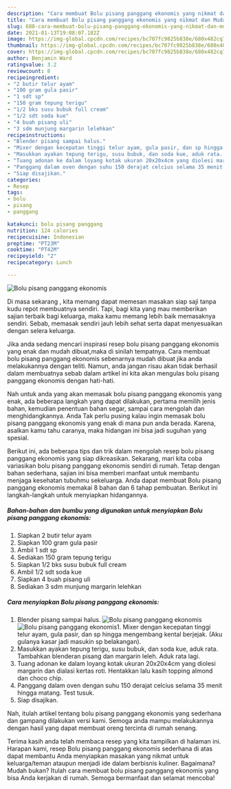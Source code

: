 ```yaml
---
description: "Cara membuat Bolu pisang panggang ekonomis yang nikmat dan Mudah Dibuat"
title: "Cara membuat Bolu pisang panggang ekonomis yang nikmat dan Mudah Dibuat"
slug: 688-cara-membuat-bolu-pisang-panggang-ekonomis-yang-nikmat-dan-mudah-dibuat
date: 2021-01-13T19:08:07.182Z
image: https://img-global.cpcdn.com/recipes/bc707fc9825b838e/680x482cq70/bolu-pisang-panggang-ekonomis-foto-resep-utama.jpg
thumbnail: https://img-global.cpcdn.com/recipes/bc707fc9825b838e/680x482cq70/bolu-pisang-panggang-ekonomis-foto-resep-utama.jpg
cover: https://img-global.cpcdn.com/recipes/bc707fc9825b838e/680x482cq70/bolu-pisang-panggang-ekonomis-foto-resep-utama.jpg
author: Benjamin Ward
ratingvalue: 3.2
reviewcount: 8
recipeingredient:
- "2 butir telur ayam"
- "100 gram gula pasir"
- "1 sdt sp"
- "150 gram tepung terigu"
- "1/2 bks susu bubuk full cream"
- "1/2 sdt soda kue"
- "4 buah pisang uli"
- "3 sdm munjung margarin lelehkan"
recipeinstructions:
- "Blender pisang sampai halus."
- "Mixer dengan kecepatan tinggi telur ayam, gula pasir, dan sp hingga mengembang kental berjejak. (Aku gulanya kasar jadi masukin sp belakangan)."
- "Masukkan ayakan tepung terigu, susu bubuk, dan soda kue, aduk rata. Tambahkan blenderan pisang dan margarin leleh. Aduk rata lagi."
- "Tuang adonan ke dalam loyang kotak ukuran 20x20x4cm yang diolesi margarin dan dialasi kertas roti. Hentakkan lalu kasih topping almond dan choco chip."
- "Panggang dalam oven dengan suhu 150 derajat celcius selama 35 menit hingga matang. Test tusuk."
- "Siap disajikan."
categories:
- Resep
tags:
- bolu
- pisang
- panggang

katakunci: bolu pisang panggang 
nutrition: 124 calories
recipecuisine: Indonesian
preptime: "PT23M"
cooktime: "PT42M"
recipeyield: "2"
recipecategory: Lunch

---
```



![Bolu pisang panggang ekonomis](https://img-global.cpcdn.com/recipes/bc707fc9825b838e/680x482cq70/bolu-pisang-panggang-ekonomis-foto-resep-utama.jpg)

Di masa  sekarang , kita memang dapat memesan masakan siap saji tanpa kudu repot membuatnya sendiri. Tapi, bagi kita yang mau memberikan sajian terbaik bagi keluarga, maka kamu memang lebih baik memasaknya sendiri. Sebab, memasak sendiri jauh lebih sehat serta dapat menyesuaikan dengan selera keluarga.

Jika anda sedang mencari inspirasi resep bolu pisang panggang ekonomis yang enak dan mudah dibuat,maka di sinilah tempatnya. Cara membuat bolu pisang panggang ekonomis  sebenarnya mudah dibuat jika anda melakukannya dengan teliti. Namun, anda jangan risau akan tidak berhasil dalam membuatnya 
sebab dalam artikel ini kita akan mengulas bolu pisang panggang ekonomis dengan hati-hati.  



Nah untuk anda yang akan memasak bolu pisang panggang ekonomis yang enak, ada beberapa langkah yang dapat dilakukan, pertama memilih jenis bahan, kemudian penentuan bahan segar, sampai cara mengolah dan menghidangkannya. Anda Tak perlu pusing kalau ingin memasak bolu pisang panggang ekonomis yang enak di mana pun anda berada. Karena, asalkan kamu  tahu caranya, maka hidangan ini bisa jadi suguhan yang spesial.

Berikut ini, ada beberapa tips dan trik dalam mengolah resep bolu pisang panggang ekonomis yang siap dikreasikan. Sekarang, mari kita coba variasikan bolu pisang panggang ekonomis sendiri di rumah. Tetap dengan bahan sederhana, sajian ini bisa memberi manfaat untuk membantu menjaga kesehatan tubuhmu sekeluarga. Anda dapat membuat Bolu pisang panggang ekonomis memakai 8 bahan dan 6 tahap pembuatan. Berikut ini langkah-langkah untuk menyiapkan hidangannya.

<!--inarticleads1-->

##### Bahan-bahan dan bumbu yang digunakan untuk menyiapkan Bolu pisang panggang ekonomis:

1. Siapkan 2 butir telur ayam
1. Siapkan 100 gram gula pasir
1. Ambil 1 sdt sp
1. Sediakan 150 gram tepung terigu
1. Siapkan 1/2 bks susu bubuk full cream
1. Ambil 1/2 sdt soda kue
1. Siapkan 4 buah pisang uli
1. Sediakan 3 sdm munjung margarin lelehkan




<!--inarticleads2-->

##### Cara menyiapkan Bolu pisang panggang ekonomis:

1. Blender pisang sampai halus.
<img src="https://img-global.cpcdn.com/steps/86b7def57dbcedb6/160x128cq70/bolu-pisang-panggang-ekonomis-langkah-memasak-1-foto.jpg" alt="Bolu pisang panggang ekonomis"><img src="https://img-global.cpcdn.com/steps/7ab1b56af665e3b4/160x128cq70/bolu-pisang-panggang-ekonomis-langkah-memasak-1-foto.jpg" alt="Bolu pisang panggang ekonomis">1. Mixer dengan kecepatan tinggi telur ayam, gula pasir, dan sp hingga mengembang kental berjejak. (Aku gulanya kasar jadi masukin sp belakangan).
1. Masukkan ayakan tepung terigu, susu bubuk, dan soda kue, aduk rata. Tambahkan blenderan pisang dan margarin leleh. Aduk rata lagi.
1. Tuang adonan ke dalam loyang kotak ukuran 20x20x4cm yang diolesi margarin dan dialasi kertas roti. Hentakkan lalu kasih topping almond dan choco chip.
1. Panggang dalam oven dengan suhu 150 derajat celcius selama 35 menit hingga matang. Test tusuk.
1. Siap disajikan.




Nah, itulah artikel tentang  bolu pisang panggang ekonomis  yang sederhana dan gampang dilakukan versi kami. Semoga anda mampu melakukannya dengan hasil yang dapat membuat oreng tercinta di rumah senang. 

Terima kasih anda telah membaca resep yang kita tampilkan di halaman ini. Harapan kami, resep  Bolu pisang panggang ekonomis sederhana di atas dapat membantu Anda menyiapkan masakan yang nikmat untuk keluarga/teman ataupun menjadi ide dalam berbisnis kuliner. Bagaimana? Mudah bukan? Itulah cara membuat bolu pisang panggang ekonomis yang bisa Anda kerjakan di rumah. Semoga bermanfaat dan selamat mencoba!

